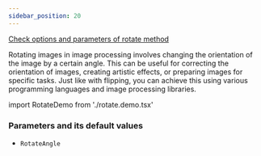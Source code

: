 ```yaml
---
sidebar_position: 20
---
```


[Check options and parameters of rotate method](https://image-js.github.io/image-js-typescript/classes/Image.html#rotate 'github.io link')

Rotating images in image processing involves changing the orientation of the image by a certain angle. This can be useful for correcting the orientation of images, creating artistic effects, or preparing images for specific tasks. Just like with flipping, you can achieve this using various programming languages and image processing libraries.

import RotateDemo from './rotate.demo.tsx'

<RotateDemo />

### Parameters and its default values

- `RotateAngle`
